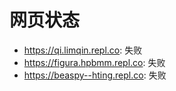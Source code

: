 # 网页状态
- https://qi.limqin.repl.co: 失败
- https://figura.hpbmm.repl.co: 失败
- https://beaspy--hting.repl.co: 失败
